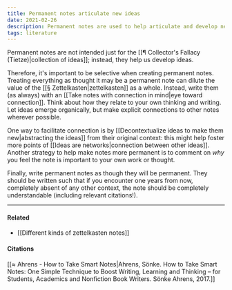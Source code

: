 ```yaml
---
title: Permanent notes articulate new ideas
date: 2021-02-26
description: Permanent notes are used to help articulate and develop new thoughts. 
tags: literature
---
```


Permanent notes are not intended just for the [[¶ Collector's Fallacy (Tietze)|collection of ideas]]; instead, they help us develop ideas. 

Therefore, it's important to be selective when creating permanent notes. Treating everything as thought it may be a permanent note can dilute the value of the [[§ Zettelkasten|zettelkasten]] as a whole. Instead, write them (as always) with an [[Take notes with connection in mind|eye toward connection]]. Think about how they relate to your own thinking and writing. Let ideas emerge organically, but make explicit connections to other notes wherever possible. 

One way to facilitate connection is by [[Decontextualize ideas to make them new|abstracting the ideas]] from their original context: this might help foster more points of [[Ideas are networks|connection between other ideas]]. Another strategy to help make notes more permanent is to comment on *why* you feel the note is important to your own work or thought. 

Finally, write permanent notes as though they will be permanent. They should be written such that if you encounter one years from now, completely absent of any other context, the note should be completely understandable (including relevant citations!). 

---
#### Related
- [[Different kinds of zettelkasten notes]]

#### Citations
[[≈ Ahrens - How to Take Smart Notes|Ahrens, Sönke. How to Take Smart Notes: One Simple Technique to Boost Writing, Learning and Thinking – for Students, Academics and Nonfiction Book Writers. Sönke Ahrens, 2017.]]